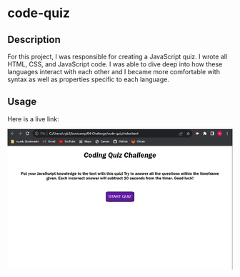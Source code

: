 # code-quiz

## Description
For this project, I was responsible for creating a JavaScript quiz. I wrote all HTML, CSS, and JavaScript code. I was able to dive deep into how these languages interact with each other and I became more comfortable with syntax as well as properties specific to each language.

## Usage
Here is a live link:

![Screenshot of home page](./Assets/images/Screenshot.png)
